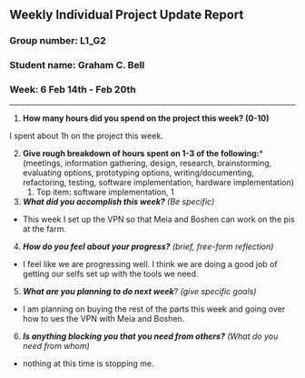 ## Weekly Individual Project Update Report
### Group number: L1_G2
### Student name: Graham C. Bell
### Week: 6 Feb 14th - Feb 20th
___
1. **How many hours did you spend on the project this week? (0-10)**

I spent about 1h on the project this week.

2. **Give rough breakdown of hours spent on 1-3 of the following:***
   (meetings, information gathering, design, research, brainstorming, evaluating options, prototyping options, writing/documenting, refactoring, testing, software implementation, hardware implementation)
   1. Top item: software implementation, 1
3. ***What did you accomplish this week?*** _(Be specific)_
  - This week I set up the VPN so that Meia and Boshen can work on the pis at the farm.
4. ***How do you feel about your progress?*** _(brief, free-form reflection)_
  - I feel like we are progressing well. I think we are doing a good job of getting our selfs set up with the tools we need.
5. ***What are you planning to do next week***? _(give specific goals)_
  - I am planning on buying the rest of the parts this week and going over how to ues the VPN with Meia and Boshen.
6. ***Is anything blocking you that you need from others?*** _(What do you need from whom)_
  - nothing at this time is stopping me.

